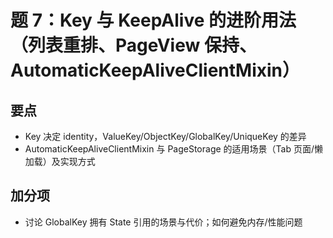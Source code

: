# 题 7：Key 与 KeepAlive 的进阶用法（列表重排、PageView 保持、AutomaticKeepAliveClientMixin）

## 要点
- Key 决定 identity，ValueKey/ObjectKey/GlobalKey/UniqueKey 的差异
- AutomaticKeepAliveClientMixin 与 PageStorage 的适用场景（Tab 页面/懒加载）及实现方式
## 加分项
- 讨论 GlobalKey 拥有 State 引用的场景与代价；如何避免内存/性能问题

